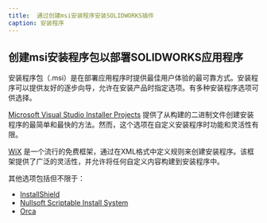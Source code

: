 ```yaml
---
title:  通过创建msi安装程序安装SOLIDWORKS插件
caption: 安装程序
---
```

 创建msi安装程序包以部署SOLIDWORKS应用程序
---
安装程序包（.msi）是在部署应用程序时提供最佳用户体验的最可靠方式。安装程序可以提供友好的逐步向导，允许在安装产品时指定选项。有多种安装程序选项可供选择。

[Microsoft Visual Studio Installer Projects](vsi) 提供了从构建的二进制文件创建安装程序的最简单和最快的方法。然而，这个选项在自定义安装程序时功能和灵活性有限。

[WiX](wix) 是一个流行的免费框架，通过在XML格式中定义规则来创建安装程序。该框架提供了广泛的灵活性，并允许将任何自定义内容构建到安装程序中。

其他选项包括但不限于：

* [InstallShield](https://en.wikipedia.org/wiki/InstallShield)
* [Nullsoft Scriptable Install System](https://en.wikipedia.org/wiki/Nullsoft_Scriptable_Install_System)
* [Orca](https://docs.microsoft.com/en-us/windows/desktop/msi/orca-exe)